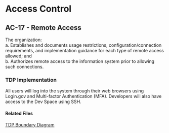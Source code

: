 # Access Control
## AC-17 - Remote Access

The organization:  
a. Establishes and documents usage restrictions, configuration/connection requirements, and implementation guidance for each type of remote access allowed; and  
b. Authorizes remote access to the information system prior to allowing such connections.  

### TDP Implementation

All users will log into the system through their web browsers using Login.gov and Multi-factor Authentication (MFA). Developers will also have access to the Dev Space using SSH. 

#### Related Files
[TDP Boundary Diagram](https://github.com/raft-tech/TANF-app/blob/raft-tdp-main/docs/Security-Compliance/boundary-diagram.md)
